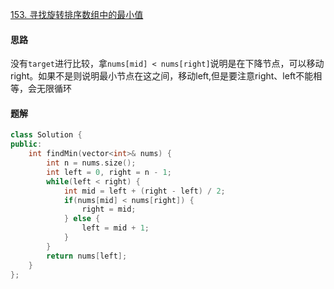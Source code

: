 [153. 寻找旋转排序数组中的最小值](https://leetcode.cn/problems/find-minimum-in-rotated-sorted-array)

#### 思路

没有`target`进行比较，拿`nums[mid] < nums[right]`说明是在下降节点，可以移动right。如果不是则说明最小节点在这之间，移动left,但是要注意right、left不能相等，会无限循环

#### 题解

```c++
class Solution {
public:
    int findMin(vector<int>& nums) {
        int n = nums.size();
        int left = 0, right = n - 1;
        while(left < right) {
            int mid = left + (right - left) / 2;
            if(nums[mid] < nums[right]) {
                right = mid;
            } else {
                left = mid + 1;
            }
        }
        return nums[left];
    }
};
